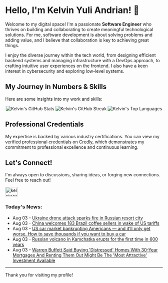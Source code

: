 # Hello, I'm Kelvin Yuli Andrian! 👋

Welcome to my digital space! I'm a passionate **Software Engineer** who thrives on building and collaborating to create meaningful technological solutions. For me, software development is about solving problems and adding value, and I believe that collaboration is key to achieving great things.

I enjoy the diverse journey within the tech world, from designing efficient backend systems and managing infrastructure with a DevOps approach, to crafting intuitive user experiences on the frontend. I also have a keen interest in cybersecurity and exploring low-level systems.

## My Journey in Numbers & Skills

Here are some insights into my work and skills:

<p align="center">
  <img src="https://github-readme-stats.vercel.app/api?username=kelvinzer0&show_icons=true&theme=radical" alt="Kelvin's GitHub Stats" />
  <img src="https://github-readme-streak-stats.herokuapp.com/?user=kelvinzer0&theme=radical" alt="Kelvin's GitHub Streak" />
  <img src="https://github-readme-stats.vercel.app/api/top-langs/?username=kelvinzer0&layout=compact&theme=radical" alt="Kelvin's Top Languages" />
</p>

## Professional Credentials

My expertise is backed by various industry certifications. You can view my verified professional credentials on [Credly](https://www.credly.com/users/kelvin-yuli-andrian/badges), which demonstrates my commitment to professional excellence and continuous learning.

## Let's Connect!

I'm always open to discussions, sharing ideas, or forging new connections. Feel free to reach out!

<p align="left">
    <a href="https://linkedin.com/in/kelvinzero" target="blank"><img align="center" src="https://cdn.jsdelivr.net/npm/simple-icons@3.0.1/icons/linkedin.svg" alt="kelvinzero" height="30" width="40" /></a>
</p>

### Today's News:

<!-- feed start -->
- Aug 03 - [Ukraine drone attack sparks fire in Russian resort city](https://www.yahoo.com/news/articles/ukraine-drone-attack-sparks-fire-151934437.html)
- Aug 03 - [China welcomes 183 Brazil coffee sellers in wake of US tariffs](https://finance.yahoo.com/news/china-welcomes-183-brazil-coffee-144459936.html)
- Aug 03 - [US car market bankrupting Americans — and it’ll only get worse. How to save thousands if you want to buy a car](https://finance.yahoo.com/news/us-car-market-bankrupting-americans-142900117.html)
- Aug 03 - [Russian volcano in Kamchatka erupts for the first time in 600 years](https://www.yahoo.com/news/videos/russian-volcano-kamchatka-erupts-first-120851872.html)
- Aug 03 - [Warren Buffett Said Buying 'Distressed' Homes With 30-Year Mortgages And Renting Them Out Might Be The 'Most Attractive' Investment Available](https://finance.yahoo.com/news/warren-buffett-said-buying-distressed-102604857.html)
<!-- feed end -->

---

Thank you for visiting my profile!